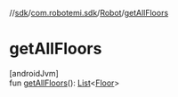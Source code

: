//[sdk](../../../index.md)/[com.robotemi.sdk](../index.md)/[Robot](index.md)/[getAllFloors](get-all-floors.md)

# getAllFloors

[androidJvm]\
fun [getAllFloors](get-all-floors.md)(): [List](https://kotlinlang.org/api/latest/jvm/stdlib/kotlin.collections/-list/index.html)&lt;[Floor](../../com.robotemi.sdk.map/-floor/index.md)&gt;
